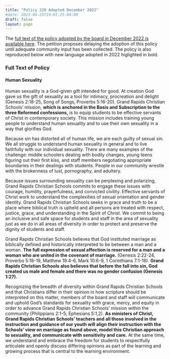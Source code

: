 ```yaml
---
title: "Policy 220 Adopted December 2022"
#date: 2023-04-25T19:01:25-04:00
draft: false
layout: page
---
```

The [full text of the policy adopted by the board in December 2022 is available here](/PositionStatementFinal.pdf). The petition proposes delaying the adoption of this policy until adequate community input has been collected. The policy is also reproduced below with new language adopted in 2022 higlighted in bold.

### Full Text of Policy

#### Human Sexuality
Human sexuality is a God-given gift intended for good. At creation God gave us the gift of
sexuality as a tool for intimacy, procreation and delight (Genesis 2:18-25, Song of Songs, Proverbs
5:16-20). Grand Rapids Christian Schools’ mission, **which is anchored in the Basis and
Subscription to the three Reformed confessions,** is to equip students to be effective servants of
Christ in contemporary society. This mission includes training young people to understand human
sexuality and to use their own sexuality in a way that glorifies God.

Because sin has distorted all of human life, we are each guilty of sexual sin. We all struggle to
understand human sexuality in general and to live faithfully with our individual sexuality. There
are many examples of the challenge: middle schoolers dealing with bodily changes, young teens
figuring out their first kiss, and staff members negotiating appropriate boundaries in their
dealings with students. People in our community wrestle with the brokenness of lust,
pornography, and adultery.

Because issues surrounding sexuality can be perplexing and polarizing, Grand Rapids Christian
Schools commits to engage these issues with courage, humility, prayerfulness, and convicted
civility. Effective servants of Christ work to understand the complexities of sexual orientation and
gender identity. Grand Rapids Christian Schools seeks in grace and truth to be a place where
biblical truth is upheld and all persons are treated with respect, justice, grace, and understanding
in the Spirit of Christ. We commit to being an inclusive and safe space for students and staff in the
area of sexuality just as we do in all areas of diversity in order to protect and preserve the dignity
of students and staff.

Grand Rapids Christian Schools believes that God instituted marriage as biblically defined and
historically interpreted to be between a man and a woman. **The full expression of sexual affection
is reserved for a man and a woman who are united in the covenant of marriage.** (Genesis
2:22-24, Proverbs 5:18-19, Matthew 19:4-6, Mark 10:6-9, 1 Corinthians 7:1-16). **Grand Rapids
Christian Schools also believes that before the fall into sin, God created us male and female and
there was no gender confusion (Genesis 1:27).**

Recognizing the breadth of diversity within Grand Rapids Christian Schools and that Christians
differ in their opinion in how scripture should be interpreted on this matter, members of the board
and staff will communicate and uphold God’s standards for sexuality with grace, mercy, and
equity in order to advance Grand Rapids Christian Schools’ mission within the community
(Philippians 2:1-5; Ephesians 5:1,2). **As ministers of Christ, Grand Rapids Christian Schools’
teachers and all those involved in the instruction and guidance of our youth will align their
instruction with the Schools’ view on marriage as found above, model this Christian approach to
sexuality, and communicate with sensitivity and care.** At the same time, we understand and
embrace the freedom for students to respectfully articulate and openly discuss differing opinions
as part of the learning and growing process that is central to the learning environment.

